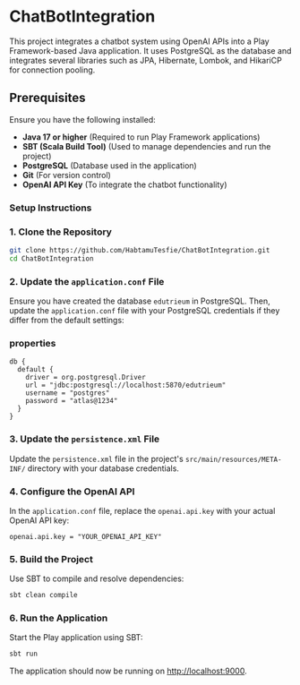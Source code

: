 # ChatBotIntegration

This project integrates a chatbot system using OpenAI APIs into a Play Framework-based Java application. It uses PostgreSQL as the database and integrates several libraries such as JPA, Hibernate, Lombok, and HikariCP for connection pooling.

## Prerequisites

Ensure you have the following installed:

- **Java 17 or higher** (Required to run Play Framework applications)
- **SBT (Scala Build Tool)** (Used to manage dependencies and run the project)
- **PostgreSQL** (Database used in the application)
- **Git** (For version control)
- **OpenAI API Key** (To integrate the chatbot functionality)

### Setup Instructions

### 1. Clone the Repository

```bash
git clone https://github.com/HabtamuTesfie/ChatBotIntegration.git  
cd ChatBotIntegration
```

### 2. Update the `application.conf` File

Ensure you have created the database `edutrieum` in PostgreSQL. Then, update the `application.conf` file with your PostgreSQL credentials if they differ from the default settings:

### properties
```hocon
db {
  default {
    driver = org.postgresql.Driver
    url = "jdbc:postgresql://localhost:5870/edutrieum"
    username = "postgres"
    password = "atlas@1234"
  }
}
```

### 3. Update the `persistence.xml` File

Update the `persistence.xml` file in the project's `src/main/resources/META-INF/` directory with your database credentials.


### 4. Configure the OpenAI API

In the `application.conf` file, replace the `openai.api.key` with your actual OpenAI API key:

```properties
openai.api.key = "YOUR_OPENAI_API_KEY"
```

### 5. Build the Project

Use SBT to compile and resolve dependencies:

```bash
sbt clean compile
```

### 6. Run the Application

Start the Play application using SBT:

```bash
sbt run
```

The application should now be running on [http://localhost:9000](http://localhost:9000).




